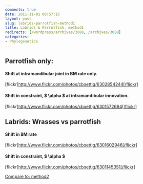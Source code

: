 ```yaml
---
comments: true
date: 2011-11-01 08:57:15
layout: post
slug: labrids-parrotfish-method1
title: Labrids & Parrotfish, method1
redirects: [/wordpress/archives/3088, /archives/3088]
categories:
- Phylogenetics
---
```


## Parrotfish only:




#### Shift at intramandibular joint in BM rate only.


[flickr]http://www.flickr.com/photos/cboettig/6302854244[/flickr]


#### Shift in constraint, $ \alpha $ at intramandibular innovation.


[flickr]http://www.flickr.com/photos/cboettig/6301572694[/flickr]


## Labrids: Wrasses vs parrotfish




#### Shift in BM rate


[flickr]http://www.flickr.com/photos/cboettig/6301602946[/flickr]


#### Shift in constraint, $ \alpha $


[flickr]http://www.flickr.com/photos/cboettig/6301145351[/flickr]

[Compare to: method2](http://www.carlboettiger.info/archives/3037)
